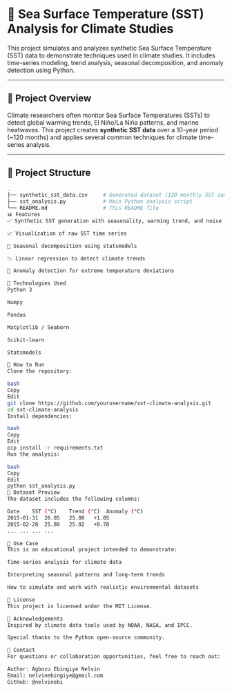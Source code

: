 # 🌊 Sea Surface Temperature (SST) Analysis for Climate Studies

This project simulates and analyzes synthetic Sea Surface Temperature (SST) data to demonstrate techniques used in climate studies. It includes time-series modeling, trend analysis, seasonal decomposition, and anomaly detection using Python.

---

## 📌 Project Overview

Climate researchers often monitor Sea Surface Temperatures (SSTs) to detect global warming trends, El Niño/La Niña patterns, and marine heatwaves. This project creates **synthetic SST data** over a 10-year period (~120 months) and applies several common techniques for climate time-series analysis.

---

## 📁 Project Structure

```bash
.
├── synthetic_sst_data.csv     # Generated dataset (120 monthly SST samples)
├── sst_analysis.py            # Main Python analysis script
└── README.md                  # This README file
📊 Features
✅ Synthetic SST generation with seasonality, warming trend, and noise

📈 Visualization of raw SST time series

🔁 Seasonal decomposition using statsmodels

📉 Linear regression to detect climate trends

🚨 Anomaly detection for extreme temperature deviations

🧪 Technologies Used
Python 3

Numpy

Pandas

Matplotlib / Seaborn

Scikit-learn

Statsmodels

🚀 How to Run
Clone the repository:

bash
Copy
Edit
git clone https://github.com/yourusername/sst-climate-analysis.git
cd sst-climate-analysis
Install dependencies:

bash
Copy
Edit
pip install -r requirements.txt
Run the analysis:

bash
Copy
Edit
python sst_analysis.py
📂 Dataset Preview
The dataset includes the following columns:

Date	SST (°C)	Trend (°C)	Anomaly (°C)
2015-01-31	26.05	25.00	+1.05
2015-02-28	25.80	25.02	+0.78
...	...	...	...

📌 Use Case
This is an educational project intended to demonstrate:

Time-series analysis for climate data

Interpreting seasonal patterns and long-term trends

How to simulate and work with realistic environmental datasets

📜 License
This project is licensed under the MIT License.

🙌 Acknowledgements
Inspired by climate data tools used by NOAA, NASA, and IPCC.

Special thanks to the Python open-source community.

📧 Contact
For questions or collaboration opportunities, feel free to reach out:

Author: Agbozu Ebingiye Nelvin
Email: nelvinebingiye@gmail.com
GitHub: @nelvinebi
